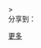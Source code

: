 <!-- UY BEGIN -->
<div id="uyan_frame"></div>
<script type="text/javascript" src="http://v2.uyan.cc/code/uyan.js?uid=1971444"></script>
<!-- UY END -->
><!-- JiaThis Button BEGIN -->
<div class="jiathis_style">
<span class="jiathis_txt">分享到：</span>
<a class="jiathis_button_tools_1"></a>
<a class="jiathis_button_tools_2"></a>
<a class="jiathis_button_tools_3"></a>
<a class="jiathis_button_tools_4"></a>

<a href="http://www.jiathis.com/share?uid=1971444" class="jiathis jiathis_txt jiathis_separator jtico jtico_jiathis" target="_blank">更多</a>
<a class="jiathis_counter_style"></a>
</div>
<script type="text/javascript" >
var jiathis_config={
	data_track_clickback:true,
	hideMore:false
}
</script>
<script type="text/javascript" src="http://v3.jiathis.com/code_mini/jia.js?uid=1971444" charset="utf-8"></script>
<!-- JiaThis Button END -->
